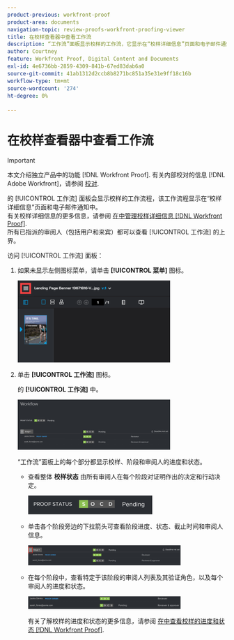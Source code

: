 ```yaml
---
product-previous: workfront-proof
product-area: documents
navigation-topic: review-proofs-workfront-proofing-viewer
title: 在校样查看器中查看工作流
description: “工作流”面板显示校样的工作流，它显示在“校样详细信息”页面和电子邮件通知中。 有关校样详细信息的更多信息，请参阅管理Workfront校样中的校样详细信息。 所有已指派的审阅人（包括用户和来宾）都可以查看“工作流”面板。
author: Courtney
feature: Workfront Proof, Digital Content and Documents
exl-id: 4e6736bb-2859-4309-841b-67ed83dab6a0
source-git-commit: 41ab1312d2ccb8b8271bc851a35e31e9ff18c16b
workflow-type: tm+mt
source-wordcount: '274'
ht-degree: 0%

---
```


# 在校样查看器中查看工作流

>[!IMPORTANT]
>
>本文介绍独立产品中的功能 [!DNL Workfront Proof]. 有关内部校对的信息 [!DNL Adobe Workfront]，请参阅 [校对](../../../review-and-approve-work/proofing/proofing.md).

的 [!UICONTROL 工作流] 面板会显示校样的工作流程，该工作流程显示在“校样详细信息”页面和电子邮件通知中。\
有关校样详细信息的更多信息，请参阅 [在中管理校样详细信息 [!DNL Workfront Proof]](../../../workfront-proof/wp-work-proofsfiles/manage-your-work/manage-proof-details.md).\
所有已指派的审阅人（包括用户和来宾）都可以查看 [!UICONTROL 工作流] 的上界。

访问 [!UICONTROL 工作流] 面板：

1. 如果未显示左侧图标菜单，请单击 **[!UICONTROL 菜单]** 图标。

   ![Menu_icon_in_Poofing_Viewer.png](assets/menu-icon-in-proofing-viewer-350x188.png)

1. 单击 **[!UICONTROL 工作流]** 图标。

   的 **[!UICONTROL 工作流]** 中。

   ![](assets/workflow-panel-350x115.png)

   “工作流”面板上的每个部分都显示校样、阶段和审阅人的进度和状态。

   * 查看整体 **校样状态** 由所有审阅人在每个阶段对证明作出的决定和行动决定。

      ![Screenshot_2018-05-01_10-23-53.png](assets/screenshot-2018-05-01-10-23-53-285x43.png)

   * 单击各个阶段旁边的下拉箭头可查看阶段进度、状态、截止时间和审阅人信息。

      ![Screen_Shot_2018-05-01_at_2.01.22_PM.png](assets/screen-shot-2018-05-01-at-2.01.22-pm-350x46.png)

   * 在每个阶段中，查看特定于该阶段的审阅人列表及其验证角色，以及每个审阅人的进度和状态。

      ![Screen_Shot_2018-05-01_at_10.33.37_AM.png](assets/screen-shot-2018-05-01-at-10.33.37-am-350x29.png)

      有关了解校样的进度和状态的更多信息，请参阅 [在中查看校样的进度和状态 [!DNL Workfront Proof]](../../../workfront-proof/wp-work-proofsfiles/manage-your-work/view-progress-and-status-of-proof.md).
